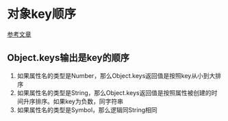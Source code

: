 # 对象key顺序

[参考文章](https://zhuanlan.zhihu.com/p/40601459)

## Object.keys输出是key的顺序

1. 如果属性名的类型是Number，那么Object.keys返回值是按照key从小到大排序
2. 如果属性名的类型是String，那么Object.keys返回值是按照属性被创建的时间升序排序。如果key为负数，同字符串
3. 如果属性名的类型是Symbol，那么逻辑同String相同
